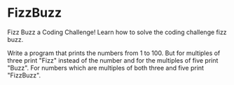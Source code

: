 # FizzBuzz

Fizz Buzz a Coding Challenge! Learn how to solve the coding challenge fizz buzz.

Write a program that prints the numbers from 1 to 100. But for multiples of three print "Fizz" instead of the number and for the multiples of five print "Buzz". For numbers which are multiples of both three and five print "FizzBuzz".


